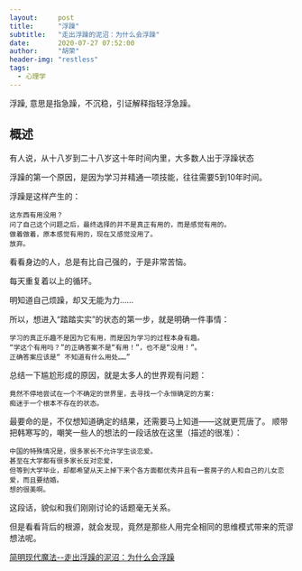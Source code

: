 ```yaml
---
layout:     post
title:      "浮躁"
subtitle:   "走出浮躁的泥沼：为什么会浮躁"
date:       2020-07-27 07:52:00
author:     "胡荣"
header-img: "restless"
tags:
  - 心理学
---
```


浮躁, 意思是指急躁，不沉稳，引证解释指轻浮急躁。



## 概述

有人说，从十八岁到二十八岁这十年时间内里，大多数人出于浮躁状态

浮躁的第一个原因，是因为学习并精通一项技能，往往需要5到10年时间。

浮躁是这样产生的：

```
这东西有用没用？
问了自己这个问题之后，最终选择的并不是真正有用的，而是感觉有用的。
做着做着，原本感觉有用的，现在又感觉没用了。
放弃。
```

看看身边的人，总是有比自己强的，于是非常苦恼。

每天重复着以上的循环。

明知道自己烦躁，却又无能为力……

所以，想进入“踏踏实实”的状态的第一步，就是明确一件事情：
```
学习的真正乐趣不是因为它有用，而是因为学习的过程本身有趣。
“学这个有用吗？”的正确答案不是“有用！”，也不是“没用！”。
正确答案应该是“ 不知道有什么用处……”
```

总结一下尴尬形成的原因，就是太多人的世界观有问题：
```
竟然不停地尝试在一个不确定的世界里，去寻找一个永恒确定的方案:
痴迷于一个根本不存在的状态。
```

最要命的是，不仅想知道确定的结果，还需要马上知道——这就更荒唐了。
顺带把韩寒写的，嘲笑一些人的想法的一段话放在这里（描述的很准）：

```
中国的特殊情况是，很多家长不允许学生谈恋爱。
甚至在大学都有很多家长反对恋爱，
但等到大学毕业，却都希望从天上掉下来个各方面都优秀并且有一套房子的人和自己的儿女恋爱，而且要结婚。
想的很美啊。
```

这段话，貌似和我们刚刚讨论的话题毫无关系。

但是看看背后的根源，就会发现，竟然是那些人用完全相同的思维模式带来的荒谬想法呢。

[简明现代魔法--走出浮躁的泥沼：为什么会浮躁](http://www.nowamagic.net/librarys/veda/detail/2262)